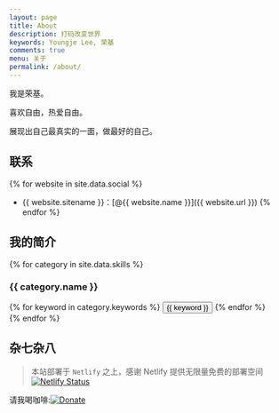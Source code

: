 ```yaml
---
layout: page
title: About
description: 打码改变世界
keywords: Youngje Lee, 荣基
comments: true
menu: 关于
permalink: /about/
---
```



我是荣基。

喜欢自由，热爱自由。

展现出自己最真实的一面，做最好的自己。

## 联系

{% for website in site.data.social %}
* {{ website.sitename }}：[@{{ website.name }}]({{ website.url }})
{% endfor %}

## 我的简介

{% for category in site.data.skills %}
### {{ category.name }}
<div class="btn-inline">
{% for keyword in category.keywords %}
<button class="btn btn-outline" type="button">{{ keyword }}</button>
{% endfor %}
</div>
{% endfor %}

## 杂七杂八
> 本站部署于 `Netlify` 之上，感谢 Netlify 提供无限量免费的部署空间
[![Netlify Status](https://api.netlify.com/api/v1/badges/1a0ae327-3839-4330-9ad4-9be209f6f46d/deploy-status)](https://app.netlify.com/sites/tender-feynman-fdb755/deploys)

请我喝咖啡:[![Donate](https://youngje.me/images/wiki/donate.svg)](https://www.paypal.me/ghosthim)